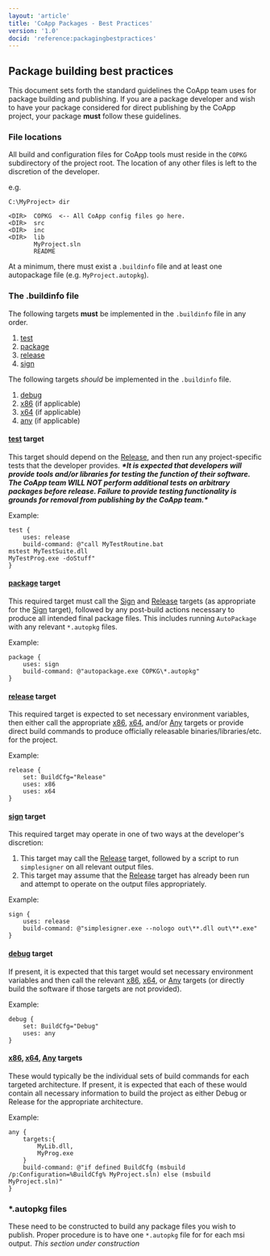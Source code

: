 ```yaml
---
layout: 'article'
title: 'CoApp Packages - Best Practices' 
version: '1.0'
docid: 'reference:packagingbestpractices'
---
```

## Package building best practices
This document sets forth the standard guidelines the CoApp team uses for package building and publishing.  If you are a package developer and wish to have your package considered for direct publishing by the CoApp project, your package **must** follow these guidelines.

### File locations
All build and configuration files for CoApp tools must reside in the `COPKG` subdirectory of the project root.  The location of any other files is left to the discretion of the developer.

e.g.
``` text
C:\MyProject> dir

<DIR>  COPKG  <-- All CoApp config files go here.
<DIR>  src
<DIR>  inc
<DIR>  lib
       MyProject.sln
       README
```

At a minimum, there must exist a `.buildinfo` file and at least one autopackage file (e.g. `MyProject.autopkg`).


### The .buildinfo file
The following targets **must** be implemented in the `.buildinfo` file in any order.

1. [test](#Test-Target)
2. [package](#Package-Target)
3. [release](#Release-Target)
4. [sign](#Sign-Target)

The following targets _should_ be implemented in the `.buildinfo` file.

1. [debug](#Debug-Target)
2. [x86](#x86-Target)  (if applicable)
3. [x64](#x64-Target)  (if applicable)
4. [any](#Any-Target)  (if applicable)

#### [test](!Test-Target) target
This target should depend on the [Release](#Release-Target), and then run any project-specific tests that the developer provides.  _**\*It is expected that developers will provide tools and/or libraries for testing the function of their software.  The CoApp team WILL NOT perform additional tests on arbitrary packages before release.  Failure to provide testing functionality is grounds for removal from publishing by the CoApp team.\***_

Example:
``` text
test {
    uses: release
    build-command: @"call MyTestRoutine.bat
mstest MyTestSuite.dll
MyTestProg.exe -doStuff"
}
```

#### [package](!Package-Target) target
This required target must call the [Sign](#Sign-Target) and [Release](#Release-Target) targets (as appropriate for the [Sign](#Sign-Target) target), followed by any post-build actions necessary to produce all intended final package files.  This includes running `AutoPackage` with any relevant `*.autopkg` files.

Example:
``` text
package {
    uses: sign
    build-command: @"autopackage.exe COPKG\*.autopkg"
}
```

#### [release](!Release-Target) target
This required target is expected to set necessary environment variables, then either call the appropriate [x86](#x86-Target), [x64](#x64-Target), and/or [Any](#Any-Target) targets or provide direct build commands to produce officially releasable binaries/libraries/etc. for the project.

Example:
``` text
release {
    set: BuildCfg="Release"
    uses: x86
    uses: x64
}
```

#### [sign](!Sign-Target) target
This required target may operate in one of two ways at the developer's discretion:
1. This target may call the [Release](#Release-Target) target, followed by a script to run `simplesigner` on all relevant output files.
2. This target may assume that the [Release](#Release-Target) target has already been run and attempt to operate on the output files appropriately.

Example:
``` text
sign {
    uses: release
    build-command: @"simplesigner.exe --nologo out\**.dll out\**.exe"
}
```

#### [debug](!Debug-Target) target
If present, it is expected that this target would set necessary environment variables and then call the relevant [x86](#x86-Target), [x64](#x64-Target), or [Any](#Any-Target) targets (or directly build the software if those targets are not provided).

Example:
``` text
debug {
    set: BuildCfg="Debug"
    uses: any
}
```

#### [x86](!x86-Target), [x64](!x64-Target), [Any](!Any-Target) targets
These would typically be the individual sets of build commands for each targeted architecture.  If present, it is expected that each of these would contain all necessary information to build the project as either Debug or Release for the appropriate architecture.

Example:
``` text
any {
    targets:{
        MyLib.dll,
        MyProg.exe
    }
    build-command: @"if defined BuildCfg (msbuild /p:Configuration=%BuildCfg% MyProject.sln) else (msbuild MyProject.sln)"
}
```


### *.autopkg files
These need to be constructed to build any package files you wish to publish.  Proper procedure is to have one `*.autopkg` file for for each msi output.
_This section under construction_


